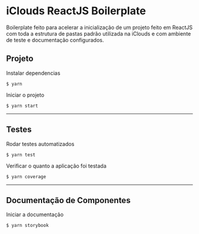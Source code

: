 # iClouds ReactJS Boilerplate

Boilerplate feito para acelerar a inicialização de um projeto feito em ReactJS com toda a estrutura de pastas padrão utilizada na iClouds e com ambiente de teste e documentação configurados.

## Projeto

Instalar dependencias

`$ yarn`

Iniciar o projeto

`$ yarn start`

---

## Testes

Rodar testes automatizados

`$ yarn test`

Verificar o quanto a aplicação foi testada

`$ yarn coverage`

---

## Documentação de Componentes

Iniciar a documentação

`$ yarn storybook`
